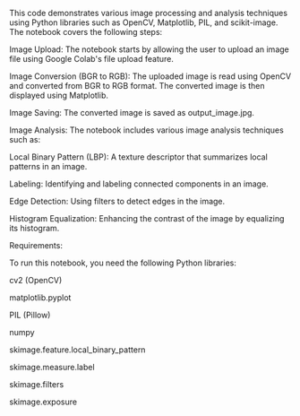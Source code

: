 This code demonstrates various image processing and analysis techniques using Python libraries such as OpenCV, Matplotlib, PIL, and scikit-image. The notebook covers the following steps:

Image Upload: The notebook starts by allowing the user to upload an image file using Google Colab's file upload feature.

Image Conversion (BGR to RGB): The uploaded image is read using OpenCV and converted from BGR to RGB format. The converted image is then displayed using Matplotlib.

Image Saving: The converted image is saved as output_image.jpg.

Image Analysis: The notebook includes various image analysis techniques such as:

Local Binary Pattern (LBP): A texture descriptor that summarizes local patterns in an image.

Labeling: Identifying and labeling connected components in an image.

Edge Detection: Using filters to detect edges in the image.

Histogram Equalization: Enhancing the contrast of the image by equalizing its histogram.

Requirements:

To run this notebook, you need the following Python libraries:

cv2 (OpenCV)

matplotlib.pyplot

PIL (Pillow)

numpy

skimage.feature.local_binary_pattern

skimage.measure.label

skimage.filters

skimage.exposure

